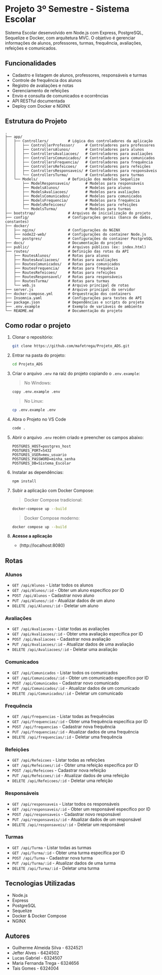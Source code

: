 # Projeto 3º Semestre - Sistema Escolar

Sistema Escolar desenvolvido em Node.js com Express, PostgreSQL, Sequelize e Docker, com arquitetura MVC. O objetivo é gerenciar informações de alunos, professores, turmas, frequência, avaliações, refeições e comunicados.

## Funcionalidades

- Cadastro e listagem de alunos, professores, responsáveis e turmas
- Controle de frequência dos alunos
- Registro de avaliações e notas
- Gerenciamento de refeições
- Envio e consulta de comunicados e ocorrências
- API RESTful documentada
- Deploy com Docker e NGINX

## Estrutura do Projeto
```
.
├── app/
│   ├── Controllers/         # Lógica dos controladores da aplicação
│   │   ├── ControllerProfessor/     # Controladores para professores
│   │   ├── ControllersAlunos/       # Controladores para alunos
│   │   ├── ControllersAvaliacoes/   # Controladores para avaliações
│   │   ├── ControllersComunicados/  # Controladores para comunicados
│   │   ├── ControllersFrequencia/   # Controladores para frequência
│   │   ├── ControllersRefeicoes/    # Controladores para refeições
│   │   ├── ControllersResponsaveis/ # Controladores para responsáveis
│   │   └── ControllersTurma/        # Controladores para turmas
│   └── Models/              # Definição dos modelos Sequelize
│       ├── ModelResponsaveis/       # Modelos para responsáveis
│       ├── ModelsAlunos/            # Modelos para alunos
│       ├── ModelsAvaliacoes/        # Modelos para avaliações
│       ├── ModelsComunicados/       # Modelos para comunicados
│       ├── ModelsFrequencia/        # Modelos para frequência
│       ├── ModelsRefeicoes/         # Modelos para refeições
│       └── ModelsTurma/             # Modelos para turmas
├── bootstrap/               # Arquivos de inicialização do projeto
├── config/                  # Configurações gerais (banco de dados, constantes)
├── docker/
│   ├── nginx/               # Configurações do NGINX
│   ├── node22-web/          # Configurações do container Node.js
│   └── postgres/            # Configurações do container PostgreSQL
├── docs/                    # Documentação do projeto
├── public/                  # Arquivos públicos (ex: index.html)
├── routes/                  # Definição das rotas da API
│   ├── RoutesAlunos/        # Rotas para alunos
│   ├── RoutesAvaliacoes/    # Rotas para avaliações
│   ├── RoutesComunicados/   # Rotas para comunicados
│   ├── RoutesFrequencia/    # Rotas para frequência
│   ├── RoutesRefeicoes/     # Rotas para refeições
│   ├── RoutesResponsavel/   # Rotas para responsáveis
│   ├── RoutesTurma/         # Rotas para turmas
│   └── web.js               # Arquivo principal de rotas
├── server.js                # Arquivo principal do servidor
├── docker-compose.yml       # Orquestração dos containers
├── Insomnia.yaml            # Configurações para testes de API
├── package.json             # Dependências e scripts do projeto
├── .env.example             # Exemplo de variáveis de ambiente
└── README.md                # Documentação do projeto
```
## Como rodar o projeto

1. Clonar o repositório:

   ```sh
   git clone https://github.com/mafetrega/Projeto_ADS.git
   ```

2. Entrar na pasta do projeto:

   ```sh
   cd Projeto_ADS
   ```

3. Criar o arquivo `.env` na raiz do projeto copiando o `.env.example`:

   > No Windows:

   ```sh
   copy .env.example .env
   ```

   > No Linux:

   ```sh
   cp .env.example .env
   ```

4. Abra o Projeto no VS Code

   ```sh
   code .
   ```

5. Abrir o arquivo `.env` recém criado e preencher os campos abaixo:

   ```env
   POSTGRES_HOST=postgres_host
   POSTGRES_PORT=5432
   POSTGRES_USER=meu_usuario
   POSTGRES_PASSWORD=minha_senha
   POSTGRES_DB=Sistema_Escolar
   ```

6. Instalar as dependências:

   ```sh
   npm install
   ```

7. Subir a aplicação com Docker Compose:

   > Docker Compose tradicional:

   ```sh
   docker-compose up --build
   ```

   > Docker Compose moderno:

   ```sh
   docker compose up --build
   ```

8. **Acesse a aplicação**  
   - (http://localhost:8080)

## Rotas

### Alunos
- `GET /api/Alunos` - Listar todos os alunos  
- `GET /api/Alunos/:id` - Obter um aluno específico por ID  
- `POST /api/Alunos` - Cadastrar novo aluno  
- `PUT /api/Alunos/:id` - Atualizar dados de um aluno  
- `DELETE /api/Alunos/:id` - Deletar um aluno  

### Avaliações
- `GET /api/Avaliacoes` - Listar todas as avaliações  
- `GET /api/Avaliacoes/:id` - Obter uma avaliação específica por ID  
- `POST /api/Avaliacoes` - Cadastrar nova avaliação  
- `PUT /api/Avaliacoes/:id` - Atualizar dados de uma avaliação  
- `DELETE /api/Avaliacoes/:id` - Deletar uma avaliação  

### Comunicados
- `GET /api/Comunicados` - Listar todos os comunicados  
- `GET /api/Comunicados/:id` - Obter um comunicado específico por ID  
- `POST /api/Comunicados` - Cadastrar novo comunicado  
- `PUT /api/Comunicados/:id` - Atualizar dados de um comunicado  
- `DELETE /api/Comunicados/:id` - Deletar um comunicado  

### Frequência
- `GET /api/frequencias` - Listar todas as frequências  
- `GET /api/frequencias/:id` - Obter uma frequência específica por ID  
- `POST /api/frequencias` - Cadastrar nova frequência  
- `PUT /api/frequencias/:id` - Atualizar dados de uma frequência  
- `DELETE /api/frequencias/:id` - Deletar uma frequência  

### Refeições
- `GET /api/Refeicoes` - Listar todas as refeições  
- `GET /api/Refeicoes/:id` - Obter uma refeição específica por ID  
- `POST /api/Refeicoes` - Cadastrar nova refeição  
- `PUT /api/Refeicoes/:id` - Atualizar dados de uma refeição  
- `DELETE /api/Refeicoes/:id` - Deletar uma refeição  

### Responsáveis
- `GET /api/responsaveis` - Listar todos os responsáveis  
- `GET /api/responsaveis/:id` - Obter um responsável específico por ID  
- `POST /api/responsaveis` - Cadastrar novo responsável  
- `PUT /api/responsaveis/:id` - Atualizar dados de um responsável  
- `DELETE /api/responsaveis/:id` - Deletar um responsável  

### Turmas
- `GET /api/Turma` - Listar todas as turmas  
- `GET /api/Turma/:id` - Obter uma turma específica por ID  
- `POST /api/Turma` - Cadastrar nova turma  
- `PUT /api/Turma/:id` - Atualizar dados de uma turma  
- `DELETE /api/Turma/:id` - Deletar uma turma  

## Tecnologias Utilizadas

- Node.js
- Express
- PostgreSQL
- Sequelize
- Docker & Docker Compose
- NGINX

## Autores
- Guilherme Almeida Silva - 6324521
- Jefter Alves - 6424502
- Lucas Gabriel - 6324507
- Maria Fernanda Trega - 6324656
- Tais Gomes - 6324004